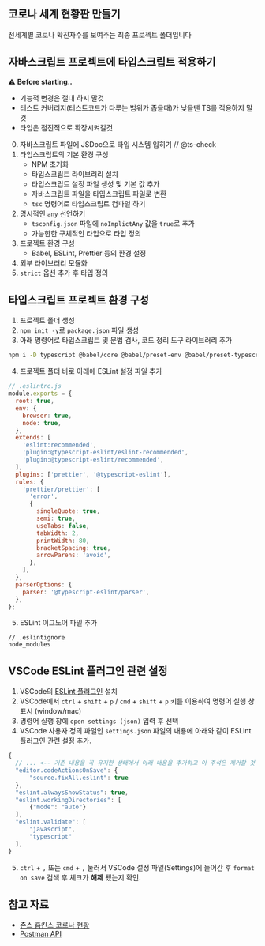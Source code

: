 ## 코로나 세계 현황판 만들기

전세계별 코로나 확진자수를 보여주는 최종 프로젝트 폴더입니다

## 자바스크립트 프로젝트에 타입스크립트 적용하기

⚠️ **Before starting..**

- 기능적 변경은 절대 하지 말것
- 테스트 커버리지(테스트코드가 다루는 범위가 좁을때)가 낮을땐 TS를 적용하지 말것
- 타입은 점진적으로 확장시켜갈것

0. 자바스크립트 파일에 JSDoc으로 타입 시스템 입히기 // @ts-check
1. 타입스크립트의 기본 환경 구성
    - NPM 초기화
    - 타입스크립트 라이브러리 설치
    - 타입스크립트 설정 파일 생성 및 기본 값 추가
    - 자바스크립트 파일을 타입스크립트 파일로 변환
    - `tsc` 명령어로 타입스크립트 컴파일 하기
2. 명시적인 `any` 선언하기
    - `tsconfig.json` 파일에 `noImplictAny` 값을 `true`로 추가 
    - 가능한한 구체적인 타입으로 타입 정의
3. 프로젝트 환경 구성
    - Babel, ESLint, Prettier 등의 환경 설정
4. 외부 라이브러리 모듈화 
5. `strict` 옵션 추가 후 타입 정의

## 타입스크립트 프로젝트 환경 구성

1. 프로젝트 폴더 생성
2. `npm init -y`로 `package.json` 파일 생성
3. 아래 명령어로 타입스크립트 및 문법 검사, 코드 정리 도구 라이브러리 추가

```sh
npm i -D typescript @babel/core @babel/preset-env @babel/preset-typescript @typescript-eslint/eslint-plugin @typescript-eslint/parser eslint prettier eslint-plugin-prettier
```

4. 프로젝트 폴더 바로 아래에 ESLint 설정 파일 추가
   
```js
// .eslintrc.js
module.exports = {
  root: true,
  env: {
    browser: true,
    node: true,
  },
  extends: [
    'eslint:recommended',
    'plugin:@typescript-eslint/eslint-recommended',
    'plugin:@typescript-eslint/recommended',
  ],
  plugins: ['prettier', '@typescript-eslint'],
  rules: {
    'prettier/prettier': [
      'error',
      {
        singleQuote: true,
        semi: true,
        useTabs: false,
        tabWidth: 2,
        printWidth: 80,
        bracketSpacing: true,
        arrowParens: 'avoid',
      },
    ],
  },
  parserOptions: {
    parser: '@typescript-eslint/parser',
  },
};
```

5. ESLint 이그노어 파일 추가

```
// .eslintignore
node_modules
```

## VSCode ESLint 플러그인 관련 설정

1. VSCode의 [ESLint 플러그인](https://marketplace.visualstudio.com/items?itemName=dbaeumer.vscode-eslint) 설치
2. VSCode에서 `ctrl` + `shift` + `p` / `cmd` + `shift` + `p` 키를 이용하여 명령어 실행 창 표시 (window/mac)
3. 명령어 실행 창에 `open settings (json)` 입력 후 선택
4. VSCode 사용자 정의 파일인 `settings.json` 파일의 내용에 아래와 같이 ESLint 플러그인 관련 설정 추가.

```js
{
  // ... <-- 기존 내용을 꼭 유지한 상태에서 아래 내용을 추가하고 이 주석은 제거할 것
  "editor.codeActionsOnSave": {
      "source.fixAll.eslint": true
  },
  "eslint.alwaysShowStatus": true,
  "eslint.workingDirectories": [
      {"mode": "auto"}
  ],
  "eslint.validate": [
      "javascript",
      "typescript"
  ],
}
```

5. `ctrl` + `,` 또는 `cmd` + `,` 눌러서 VSCode 설정 파일(Settings)에 들어간 후 `format on save` 검색 후 체크가 **해제** 됐는지 확인.

## 참고 자료

- [존스 홉킨스 코로나 현황](https://www.arcgis.com/apps/opsdashboard/index.html#/bda7594740fd40299423467b48e9ecf6)
- [Postman API](https://documenter.getpostman.com/view/10808728/SzS8rjbc?version=latest#27454960-ea1c-4b91-a0b6-0468bb4e6712)